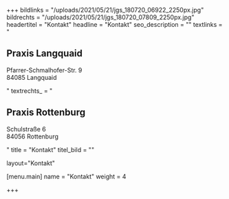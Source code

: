 +++
bildlinks = "/uploads/2021/05/21/jgs_180720_06922_2250px.jpg"
bildrechts = "/uploads/2021/05/21/jgs_180720_07809_2250px.jpg"
headertitel = "Kontakt"
headline = "Kontakt"
seo_description = ""
textlinks = "<h2>Praxis Langquaid</h2><p>Pfarrer-Schmalhofer-Str. 9<br>84085 Langquaid</p>"
textrechts_ = "<h2>Praxis Rottenburg</h2><p>Schulstraße 6<br>84056 Rottenburg</p>"
title = "Kontakt"
titel_bild = ""

layout="Kontakt"

[menu.main]
name = "Kontakt"
weight = 4

+++
